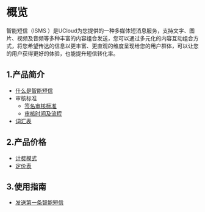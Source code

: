 # 概览

智能短信（ISMS ）是UCloud为您提供的一种多媒体短消息服务，支持文字、图片、视频及音频等多种丰富的内容组合发送，您可以通过多元化的内容互动组合方式，将您希望传达的信息以更丰富、更直观的维度呈现给您的用户群体，可以让您的用户获得更好的体验，也能提升短信转化率。



## 1.产品简介

* [什么是智能短信](isms/README)
* 审核标准
  * [签名审核标准](isms\introduction\1025\2103.md)
  * [审核时间及流程](isms\introduction\1025\2105.md)
* [词汇表](isms/_glossary.md)



## 2.产品价格

* [计费模式](isms\price\1033.md)
* [定价表](isms\price\1033.md)



## 3.使用指南

* [发送第一条智能短信](isms/guide.md)



